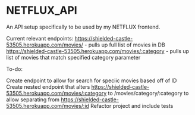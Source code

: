 # NETFLUX_API

An API setup specifically to be used by my NETFLUX frontend.

Current relevant endpoints:
https://shielded-castle-53505.herokuapp.com/movies/ - pulls up full list of movies in DB
https://shielded-castle-53505.herokuapp.com/movies/:category - pulls up list of movies that match specified category parameter

To-do:

Create endpoint to allow for search for speciic movies based off of ID
Create nested endpoint that alters https://shielded-castle-53505.herokuapp.com/movies/:category to /movies/category/:category to allow separating from https://shielded-castle-53505.herokuapp.com/movies/:id
Refactor project and include tests
